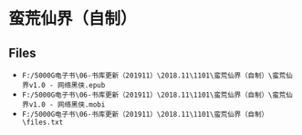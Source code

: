 # 蛮荒仙界（自制）

## Files

- `F:/5000G电子书\06-书库更新（201911）\2018.11\1101\蛮荒仙界（自制）\蛮荒仙界v1.0 - 网络黑侠.epub`
- `F:/5000G电子书\06-书库更新（201911）\2018.11\1101\蛮荒仙界（自制）\蛮荒仙界v1.0 - 网络黑侠.mobi`
- `F:/5000G电子书\06-书库更新（201911）\2018.11\1101\蛮荒仙界（自制）\files.txt`
